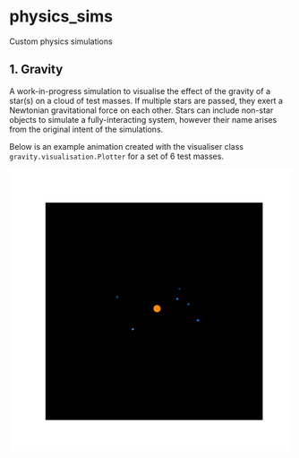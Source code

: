 # physics_sims
Custom physics simulations

## 1. Gravity

A work-in-progress simulation to visualise the effect of the gravity of a star(s) on a cloud of test masses. If multiple stars are passed, they exert a Newtonian gravitational force on each other. Stars can include non-star objects to simulate a fully-interacting system, however their name arises from the original intent of the simulations.

Below is an example animation created with the visualiser class `gravity.visualisation.Plotter` for a set of 6 test masses.

![alt text](https://github.com/erick-hm/physics_sims/blob/main/visuals/gravity_example.gif)